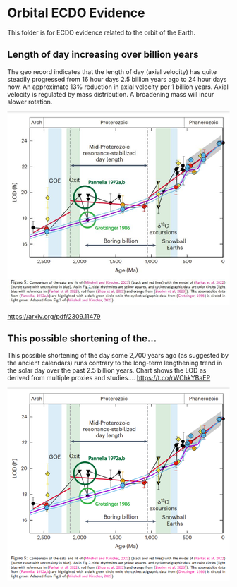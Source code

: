 # Orbital ECDO Evidence

This folder is for ECDO evidence related to the orbit of the Earth.

## Length of day increasing over billion years

The geo record indicates that the length of day (axial velocity) has quite steadily progressed from 16 hour days 2.5 billion years ago to 24 hour days now. An approximate 13% reduction in axial velocity per 1 billion years. Axial velocity is regulated by mass distribution. A broadening mass will incur slower rotation.

![](img/rotation-slowing.jpg)

https://arxiv.org/pdf/2309.11479

## This possible shortening of the...

This possible shortening of the day some 2,700 years ago (as suggested by the ancient calendars) runs contrary to the long-term lengthening trend in the solar day over the past 2.5 billion years. Chart shows the LOD as derived from multiple proxies and studies.… https://t.co/rWChkYBaEP

![](img/1807026838419447937-GRPYBdfWwAANHT-.png)